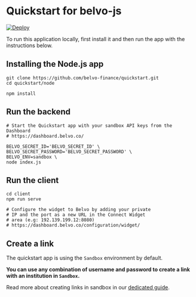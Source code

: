 # Quickstart for belvo-js

[![Deploy](https://www.herokucdn.com/deploy/button.svg)](https://heroku.com/deploy?template=https://github.com/belvo-finance/quickstart/tree/master/node)

To run this application locally, first install it and then run the app with the instructions below.

## Installing the Node.js app

```
git clone https://github.com/belvo-finance/quickstart.git
cd quickstart/node

npm install
```

## Run the backend
```
# Start the Quickstart app with your sandbox API keys from the Dashboard
# https://dashboard.belvo.co/

BELVO_SECRET_ID='BELVO_SECRET_ID' \
BELVO_SECRET_PASSWORD='BELVO_SECRET_PASSWORD' \
BELVO_ENV=sandbox \
node index.js
```

## Run the client
```
cd client
npm run serve

# Configure the widget to Belvo by adding your private
# IP and the port as a new URL in the Connect Widget 
# area (e.g: 192.139.199.12:8080)
# https://dashboard.belvo.co/configuration/widget/
```

## Create a link
The quickstart app is using the `Sandbox` environment by default.

**You can use any combination of username and password to create a link with an institution in `Sandbox`.**

Read more about creating links in sandbox in our [dedicated guide](https://developers.belvo.co/docs/test-in-sandbox#create-links-in-sandbox).

